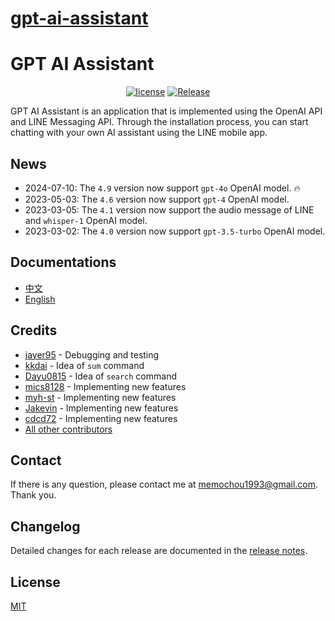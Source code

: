 # [gpt-ai-assistant](https://github.com/memochou1993/gpt-ai-assistant)

# GPT AI Assistant

<div align="center">

[![license](https://img.shields.io/pypi/l/ansicolortags.svg)](LICENSE) [![Release](https://img.shields.io/github/release/memochou1993/gpt-ai-assistant)](https://GitHub.com/memochou1993/gpt-ai-assistant/releases/)

</div>

GPT AI Assistant is an application that is implemented using the OpenAI API and LINE Messaging API. Through the installation process, you can start chatting with your own AI assistant using the LINE mobile app.

## News

- 2024-07-10: The `4.9` version now support `gpt-4o` OpenAI model. :fire:
- 2023-05-03: The `4.6` version now support `gpt-4` OpenAI model.
- 2023-03-05: The `4.1` version now support the audio message of LINE and  `whisper-1` OpenAI model.
- 2023-03-02: The `4.0` version now support `gpt-3.5-turbo` OpenAI model.

## Documentations

- <a href="https://memochou1993.github.io/gpt-ai-assistant-docs/" target="_blank">中文</a>
- <a href="https://memochou1993.github.io/gpt-ai-assistant-docs/en" target="_blank">English</a>

## Credits

- [jayer95](https://github.com/jayer95) - Debugging and testing
- [kkdai](https://github.com/kkdai) - Idea of `sum` command
- [Dayu0815](https://github.com/Dayu0815) - Idea of `search` command
- [mics8128](https://github.com/mics8128) - Implementing new features
- [myh-st](https://github.com/myh-st) - Implementing new features
- [Jakevin](https://github.com/Jakevin) - Implementing new features
- [cdcd72](https://github.com/cdcd72) - Implementing new features
- [All other contributors](https://github.com/memochou1993/gpt-ai-assistant/graphs/contributors)

## Contact

If there is any question, please contact me at memochou1993@gmail.com. Thank you.

## Changelog

Detailed changes for each release are documented in the [release notes](https://github.com/memochou1993/gpt-ai-assistant/releases).

## License

[MIT](LICENSE)
